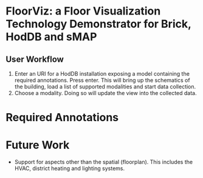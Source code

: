 # FloorViz: a Floor Visualization Technology Demonstrator for Brick, HodDB and sMAP

## User Workflow

1. Enter an URI for a HodDB installation exposing a model containing the required annotations. Press enter. This will bring up the schematics of the building, load a list of supported modalities and start data collection.
2. Choose a modality. Doing so will update the view into the collected data.

# Required Annotations

# Future Work

- Support for aspects other than the spatial (floorplan). This includes the HVAC, district heating and lighting systems.

